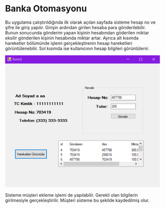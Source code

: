 # Banka Otomasyonu
Bu uygulama çalıştırıldığında ilk olarak açılan sayfada sisteme hesap no ve şifre ile giriş yapılır. Girişin ardından girilen hesaba para gönderilebilir. Bunun sonucunda gönderim yapan kişinin hesabından göderilen miktar eksilir gönderilen kişinin hesabında miktar artar. Ayrıca alt kısımda hareketler bölümünde işlemi gerçekleştirenin hesap hareketleri görüntülenebilir. Sol kısımda ise kullanıcının hesap bilgileri görüntülenir.

![](https://github.com/SimgeTerzioglu/BankaOtomasyonu/blob/master/banka.png)

Sisteme müşteri ekleme işlemi de yapılabilir. Gerekli olan bilgilerin girilmesiyle gerçekleştirilir. Müşteri sisteme bu şekilde kaydedilmiş olur. 

